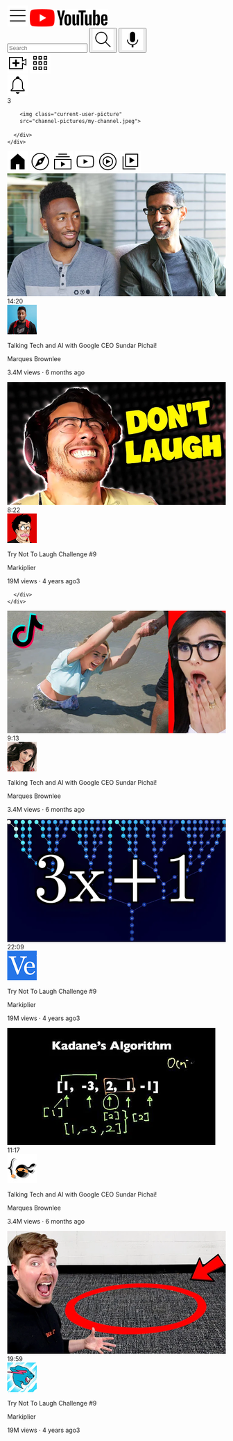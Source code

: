   <head>
    <title>youtube.com Clone</title>
    <link rel="preconnect" 
    href="https://fonts.googleapis.com">
    <link rel="preconnect" 
    href="https://fonts.gstatic.com" 
    crossorigin>
    <link href="https://fonts.googleapis.com/css2?family
    =Roboto:ital,wght@0,100;0,300;0,400;0,500;0,700;0,900;
    1,100;1,300;1,400;1,500;1,700;1,900&display=swap" 
    rel="stylesheet">
    <link rel="stylesheet"
    href="styles/general.css">
    <link rel="stylesheet"
    href="styles/header.css">
    <link rel="stylesheet"
    href="styles/video.css">
    <link rel="stylesheet"
    href="styles/sidebar.css">
  </head>
<body>
    <div class="header">
      <div class="left-section">
        <img class="hamburger-menu"
        src="icons/hamburger-menu.svg">
        <img class="youtube-logo"
        src="icons/youtube-logo.svg">
      </div>
      <div class="middle-section">
        <input class= "search-bar" 
        type="text" placeholder="Search">
        <button class="search-button">
          <img class= "search-icon" src="icons/search.svg">
        </button>
        <button class="voice-search-button">
          <img class="voice-search-icon" src="icons/voice-search-icon.svg">
        </button>
      </div>
      <div class="right-section">
        <img class="upload-icon" 
        src="icons/upload.svg">
        <img class="youtube-app-icon"
        src="icons/youtube-apps.svg">
        <div class="notifications-icon-container"> 
        <img class="notifications-icon"
        src="icons/notifications.svg">
        <div class="notifications-count">3</div>
        </div>

        <img class="current-user-picture"
        src="channel-pictures/my-channel.jpeg">

      </div>
    </div>
  <div class="sidebar">
        <img class="home-icon" src="sidebar/home.svg">
        <img class="explore-icon" src="sidebar/explore.svg">
        <img class="subscriptions-icon" src="sidebar/subscriptions.svg">
        <img class="originals-icon" src="sidebar/originals.svg">
        <img class="youtube-music-icon" src="sidebar/youtube-music.svg">
        <img class="library-icon" src="sidebar/library.svg">
   </div>
  
  <div class="video-grid">
    <div class="video-preview">
      <div class="thumbnail-row">  
        <img class= "thumbnail" 
        src="thumbnails/thumbnail-1.webp">
        <div class="video-time">14:20</div>
       </div> 
       <div class="video-info-grid">
      <div class="channel-picture">
        <img class="profile-picture" 
        src="channel-pictures/channel-1.jpeg">
      </div> 
      <div class="video-info">
        <p class="video-title">
          Talking Tech and AI with Google CEO 
          Sundar Pichai!
          </p>
          <p class="video-author">
          Marques Brownlee
          </p>
          <p class="video-stats">
          3.4M views &#183; 6 months ago
          </p>
      </div>
    </div>
  </div>
    <div class="video-preview">
      <div class="thumbnail-row">
        <img class= "thumbnail" 
        src="thumbnails/thumbnail-2.webp">
        <div class="video-time">8:22</div>
      </div>
      <div class="video-info-grid"> 
      <div class="channel-picture">
        <img class="profile-picture" 
        src="channel-pictures/channel-2.jpeg">
      </div>
        <div class="video-info">
          <p class="video-title">
            Try Not To Laugh Challenge #9
          </p>
          <p class="video-author">
            Markiplier
          </p>
          <p class="video-stats">
            19M views &#183; 4 years ago3
          </p>
          
      </div>
    </div>
  </div>
  <div class="video-preview">
    <div class="thumbnail-row">  
      <img class= "thumbnail" 
      src="thumbnails/thumbnail-3.webp">
      <div class="video-time">9:13</div>
     </div> 
     <div class="video-info-grid">
    <div class="channel-picture">
      <img class="profile-picture" 
      src="channel-pictures/channel-3.jpeg">
    </div> 
    <div class="video-info">
      <p class="video-title">
        Talking Tech and AI with Google CEO 
        Sundar Pichai!
        </p>
        <p class="video-author">
        Marques Brownlee
        </p>
        <p class="video-stats">
        3.4M views &#183; 6 months ago
        </p>
      </div>
    </div>
  </div>
  <div class="video-preview">
    <div class="thumbnail-row">
      <img class= "thumbnail" 
      src="thumbnails/thumbnail-4.webp">
      <div class="video-time">22:09</div>
    </div>
    <div class="video-info-grid"> 
    <div class="channel-picture">
      <img class="profile-picture" 
      src="channel-pictures/channel-4.jpeg">
    </div>
      <div class="video-info">
        <p class="video-title">
          Try Not To Laugh Challenge #9
        </p>
        <p class="video-author">
          Markiplier
        </p>
        <p class="video-stats">
          19M views &#183; 4 years ago3
        </p>
      </div>
    </div>
  </div>
  <div class="video-preview">
    <div class="thumbnail-row">  
      <img class= "thumbnail" 
      src="thumbnails/thumbnail-5.webp">
      <div class="video-time">11:17</div>
     </div> 
     <div class="video-info-grid">
    <div class="channel-picture">
      <img class="profile-picture" 
      src="channel-pictures/channel-5.jpeg">
    </div> 
    <div class="video-info">
      <p class="video-title">
        Talking Tech and AI with Google CEO 
        Sundar Pichai!
        </p>
        <p class="video-author">
        Marques Brownlee
        </p>
        <p class="video-stats">
        3.4M views &#183; 6 months ago
        </p>
      </div>
    </div>
  </div>
  <div class="video-preview">
    <div class="thumbnail-row">
      <img class= "thumbnail" 
      src="thumbnails/thumbnail-6.webp">
      <div class="video-time">19:59</div>
    </div>
    <div class="video-info-grid"> 
    <div class="channel-picture">
      <img class="profile-picture" 
      src="channel-pictures/channel-6.jpeg">
    </div>
      <div class="video-info">
        <p class="video-title">
          Try Not To Laugh Challenge #9
        </p>
        <p class="video-author">
          Markiplier
        </p>
        <p class="video-stats">
          19M views &#183; 4 years ago3
        </p>   
     </div>  
    </div>
  </div> 
  </div>

  
  </body>
</html>
